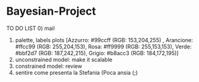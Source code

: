 # Bayesian-Project

TO DO LIST
0) mail
1) palette, labels plots  [Azzurro: #99ccff (RGB: 153,204,255) , Arancione: #ffcc99 (RGB: 255,204,153), Rosa: #ff9999 (RGB: 255,153,153), Verde: #bbf2d7 (RGB: 187,242,215), Grigio: #b8acc3 (RGB: 184,172,195)]
2) unconstrained model: make it scalable
3) constrained model: review
4) sentire come presenta la Stefania (Poca ansia (;)
